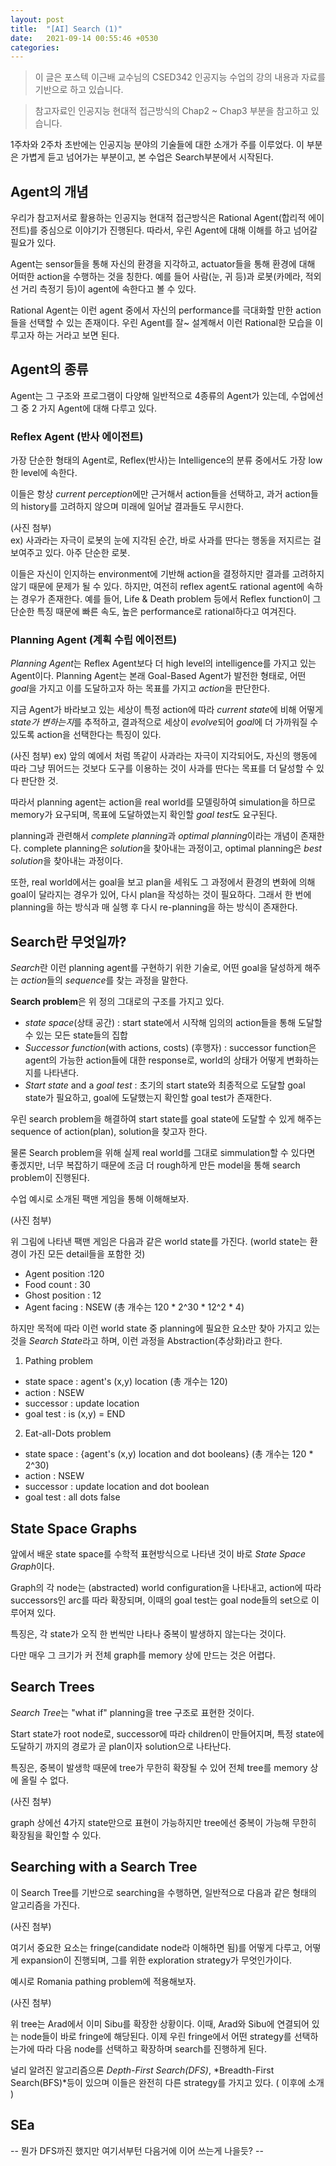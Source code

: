 ```yaml
---
layout: post
title:  "[AI] Search (1)"
date:   2021-09-14 00:55:46 +0530
categories: 
---
```


 > 이 글은 포스텍 이근배 교수님의 CSED342 인공지능 수업의 강의 내용과 자료를 기반으로 하고 있습니다.

 > 참고자료인 인공지능 현대적 접근방식의 Chap2 ~ Chap3 부분을 참고하고 있습니다.

  1주차와 2주차 초반에는 인공지능 분야의 기술들에 대한 소개가 주를 이루었다. 이 부분은 가볍게 듣고 넘어가는 부분이고, 본 수업은 Search부분에서 시작된다.

 ## **Agent**의 개념
  우리가 참고저서로 활용하는 인공지능 현대적 접근방식은 Rational Agent(합리적 에이전트)를 중심으로 이야기가 진행된다. 따라서, 우린 Agent에 대해 이해를 하고 넘어갈 필요가 있다.
  
   Agent는 sensor들을 통해 자신의 환경을 지각하고, actuator들을 통해 환경에 대해 어떠한 action을 수행하는 것을 칭한다. 예를 들어 사람(눈, 귀 등)과 로봇(카메라, 적외선 거리 측정기 등)이 agent에 속한다고 볼 수 있다.

   Rational Agent는 이런 agent 중에서 자신의 performance를 극대화할 만한 action들을 선택할 수 있는 존재이다. 우린 Agent를 잘~ 설계해서 이런 Rational한 모습을 이루고자 하는 거라고 보면 된다.

 ## Agent의 종류
  Agent는 그 구조와 프로그램이 다양해 일반적으로 4종류의 Agent가 있는데, 수업에선 그 중 2 가지 Agent에 대해 다루고 있다.   

 ### **Reflex Agent** (반사 에이전트)
 가장 단순한 형태의 Agent로, Reflex(반사)는 Intelligence의 분류 중에서도 가장 low한 level에 속한다. 
 
 이들은 항상 *current perception*에만 근거해서 action들을 선택하고, 과거 action들의 history를 고려하지 않으며 미래에 일어날 결과들도 무시한다.

 (사진 첨부)   
 ex) 사과라는 자극이 로봇의 눈에 지각된 순간, 바로 사과를 딴다는 행동을 저지르는 걸 보여주고 있다. 아주 단순한 로봇.

 이들은 자신이 인지하는 environment에 기반해 action을 결정하지만 결과를 고려하지 않기 때문에 문제가 될 수 있다. 하지만, 여전히 reflex agent도 rational agent에 속하는 경우가 존재한다. 예를 들어, Life & Death problem 등에서 Reflex function이 그 단순한 특징 때문에 빠른 속도, 높은 performance로 rational하다고 여겨진다.

 ### **Planning Agent** (계획 수립 에이전트)
  *Planning Agent*는 Reflex Agent보다 더 high level의 intelligence를 가지고 있는 Agent이다. Planning Agent는 본래 Goal-Based Agent가 발전한 형태로, 어떤 *goal*을 가지고 이를 도달하고자 하는 목표를 가지고 *action*을 판단한다.

  지금 Agent가 바라보고 있는 세상이 특정 action에 따라 *current state*에 비해 어떻게 *state가 변하는지*를 추적하고, 결과적으로 세상이 *evolve*되어 *goal*에 더 가까워질 수 있도록 action을 선택한다는 특징이 있다. 
  
  (사진 첨부)
  ex) 앞의 예에서 처럼 똑같이 사과라는 자극이 지각되어도, 자신의 행동에 따라 그냥 뛰어드는 것보다 도구를 이용하는 것이 사과를 딴다는 목표를 더 달성할 수 있다 판단한 것.

  따라서 planning agent는 action을 real world를 모델링하여 simulation을 하므로 memory가 요구되며, 목표에 도달하였는지 확인할 *goal test*도 요구된다.

  planning과 관련해서 *complete planning*과 *optimal planning*이라는 개념이 존재한다. complete planning은 *solution*을 찾아내는 과정이고, optimal planning은 *best solution*을 찾아내는 과정이다.

  또한, real world에서는 goal을 보고 plan을 세워도 그 과정에서 환경의 변화에 의해 goal이 달라지는 경우가 있어, 다시 plan을 작성하는 것이 필요하다. 그래서 한 번에 planning을 하는 방식과 매 실행 후 다시 re-planning을 하는 방식이 존재한다.

 ## **Search**란 무엇일까?
  *Search*란 이런 planning agent를 구현하기 위한 기술로, 어떤 goal을 달성하게 해주는 *action*들의 *sequence*를 찾는 과정을 말한다. 

   **Search problem**은 위 정의 그대로의 구조를 가지고 있다.
   * *state space*(상태 공간) : start state에서 시작해 임의의 action들을 통해 도달할수 있는 모든 state들의 집합
   * *Successor function*(with actions, costs) (후행자) : successor function은 agent의 가능한 action들에 대한 response로, world의 상태가 어떻게 변화하는지를 나타낸다.
   * *Start state* and a *goal test* : 초기의 start state와 최종적으로 도달할 goal state가 필요하고, goal에 도달했는지 확인할 goal test가 존재한다.
  
  우린 search problem을 해결하여 start state를 goal state에 도달할 수 있게 해주는 sequence of action(plan), solution을 찾고자 한다.

 물론 Search problem을 위해 실제 real world를 그대로 simmulation할 수 있다면 좋겠지만, 너무 복잡하기 때문에 조금 더 rough하게 만든 model을 통해 search problem이 진행된다. 

 수업 예시로 소개된 팩맨 게임을 통해 이해해보자.

 (사진 첨부)

 위 그림에 나타낸 팩맨 게임은 다음과 같은 world state를 가진다. (world state는 환경이 가진 모든 detail들을 포함한 것)
  
  * Agent position :120
  * Food count : 30
  * Ghost position : 12
  * Agent facing : NSEW
  (총 개수는 120 * 2^30 * 12^2 * 4)
  
 하지만 목적에 따라 이런 world state 중 planning에 필요한 요소만 찾아 가지고 있는 것을 *Search State*라고 하며, 이런 과정을 Abstraction(추상화)라고 한다.

 1. Pathing problem
 * state space : agent's (x,y) location (총 개수는 120)
 * action : NSEW
 * successor : update location
 * goal test : is (x,y) = END

 2. Eat-all-Dots problem
 * state space : {agent's (x,y) location and dot booleans} (총 개수는 120 * 2^30)
 * action : NSEW
 * successor : update location and dot boolean
 * goal test : all dots false

## State Space Graphs
 앞에서 배운 state space를 수학적 표현방식으로 나타낸 것이 바로 *State Space Graph*이다.
 
 Graph의 각 node는 (abstracted) world configuration을 나타내고, action에 따라 successors인 arc를 따라 확장되며, 이때의 goal test는 goal node들의 set으로 이루어져 있다.

 특징은, 각 state가 오직 한 번씩만 나타나 중복이 발생하지 않는다는 것이다.

 다만 매우 그 크기가 커 전체 graph를 memory 상에 만드는 것은 어렵다.

## Search Trees
 *Search Tree*는 "what if" planning을 tree 구조로 표현한 것이다.

  Start state가 root node로, successor에 따라 children이 만들어지며, 특정 state에 도달하기 까지의 경로가 곧 plan이자 solution으로 나타난다.

  특징은, 중복이 발생학 때문에 tree가 무한히 확장될 수 있어 전체 tree를 memory 상에 올릴 수 없다.

(사진 첨부)

 graph 상에선 4가지 state만으로 표현이 가능하지만 tree에선 중복이 가능해 무한히 확장됨을 확인할 수 있다.

## Searching with a Search Tree
 이 Search Tree를 기반으로 searching을 수행하면, 일반적으로 다음과 같은 형태의 알고리즘을 가진다.

 (사진 첨부)

여기서 중요한 요소는 fringe(candidate node라 이해하면 됨)를 어떻게 다루고, 어떻게 expansion이 진행되며, 그를 위한 exploration strategy가 무엇인가이다.
 
 예시로 Romania pathing problem에 적용해보자.

 (사진 첨부)

 위 tree는 Arad에서 이미 Sibu를 확장한 상황이다. 이때, Arad와 Sibu에 연결되어 있는 node들이 바로 fringe에 해당된다. 이제 우린 fringe에서 어떤 strategy를 선택하는가에 따라 다음 node를 선택하고 확장하며 search를 진행하게 된다.

 널리 알려진 알고리즘으론 *Depth-First Search(DFS)*, *Breadth-First Search(BFS)*등이 있으며 이들은 완전히 다른 strategy를 가지고 있다. ( 이후에 소개 )

 ## SEa

-- 뭔가 DFS까진 했지만 여기서부턴 다음거에 이어 쓰는게 나을듯? --

